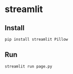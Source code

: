 # streamlit

## Install

```
pip install streamlit Pillow
```
## Run

```
streamlit run page.py
```
